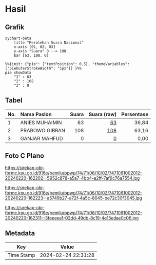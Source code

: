 # Hasil

## Grafik

```mermaid
xychart-beta
    title "Perolehan Suara Nasional"
    x-axis [01, 02, 03]
    y-axis "Suara" 0 --> 108
    bar [63, 108, 0]
```

```mermaid
%%{init: {"pie": {"textPosition": 0.5}, "themeVariables": {"pieOuterStrokeWidth": "5px"}} }%%
pie showData
    "1" : 63
    "2" : 108
    "3" : 0
```

## Tabel

| No. | Nama Paslon    | Suara | Suara (raw) | Persentase |
|:--- |:-------------- | -----:| -----------:| ----------:|
| 1   | ANIES MUHAIMIN | 63    | [63][p-1]   | 36,84      |
| 2   | PRABOWO GIBRAN | 108   | [108][p-2]  | 63,16      |
| 3   | GANJAR MAHFUD  | 0     | [0][p-3]    | 0,00       |


[p-1]: https://github.com/gigit-pemilu/pemilu-2024/blob/main/pilpres/hitung-suara/sub/74-sulawesi-tenggara/sub/71-kota-kendari/sub/06-abeli/sub/1002-lapulu/sub/012-tps/sub/paslon-1.txt
[p-2]: https://github.com/gigit-pemilu/pemilu-2024/blob/main/pilpres/hitung-suara/sub/74-sulawesi-tenggara/sub/71-kota-kendari/sub/06-abeli/sub/1002-lapulu/sub/012-tps/sub/paslon-2.txt
[p-3]: https://github.com/gigit-pemilu/pemilu-2024/blob/main/pilpres/hitung-suara/sub/74-sulawesi-tenggara/sub/71-kota-kendari/sub/06-abeli/sub/1002-lapulu/sub/012-tps/sub/paslon-3.txt

## Foto C Plano

https://sirekap-obj-formc.kpu.go.id/916e/pemilu/ppwp/74/71/06/10/02/7471061002012-20240220-162202--5952c878-a5a7-4bb4-a2ff-7af9c76a7554.jpg

https://sirekap-obj-formc.kpu.go.id/916e/pemilu/ppwp/74/71/06/10/02/7471061002012-20240220-162223--a5749b27-a72f-4a5c-8045-be72c30f3045.jpg

https://sirekap-obj-formc.kpu.go.id/916e/pemilu/ppwp/74/71/06/10/02/7471061002012-20240220-162311--3feeeea1-02dd-49db-8c19-4e15edae0c06.jpg


## Metadata

| Key        | Value               |
| ---------- | ------------------- |
| Time Stamp | 2024-02-24 22:31:28 |



